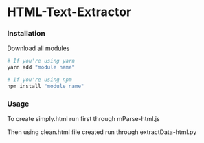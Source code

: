 # HTML-Text-Extractor

### Installation
Download all modules
```bash
# If you're using yarn
yarn add "module name"

# If you're using npm
npm install "module name"
```
### Usage
To create simply.html run first through mParse-html.js

Then using clean.html file created run through extractData-html.py
